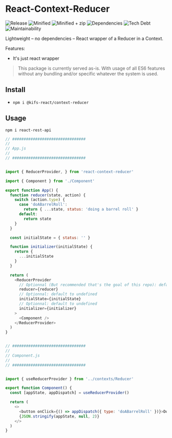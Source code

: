 # React-Context-Reducer

![Release](https://badgen.net/github/release/kifs-react/context-reducer)
![Minified](https://badgen.net/bundlephobia/min/@kifs-react/react-context-reducer)
![Minified + zip](https://badgen.net/bundlephobia/minzip/@kifs-react/context-reducer)
![Dependencies](https://badgen.net/github/dependents-pkg/kifs-react/context-reducer)
![Tech Debt](https://badgen.net/codeclimate/tech-debt/kifs-react/context-reducer)
![Maintainability](https://badgen.net/codeclimate/maintainability/kifs-react/context-reducer)

Lightweight – no dependencies – React wrapper of a Reducer in a Context.

Features:

- It's just react wrapper

> This package is currently served as-is. With usage of all ES6 features without any bundling and/or specific whatever the system is used.

## Install

- `npm i @kifs-react/context-reducer`

## Usage

`npm i react-rest-api`

```js
// ################################
//
// App.js
//
// ################################


import { ReducerProvider, } from 'react-context-reducer'

import { Component } from './Component'

export function App() {
  function reducer(state, action) {
    switch (action.type) {
      case 'doABarrelRoll':
        return { ...state, status: 'doing a barrel roll' }
      default:
        return state
    }
  }

  const initialState = { status: '' }

  function initializer(initialState) {
    return {
      ...initialState
    }
  }

  return (
    <ReducerProvider
      // Optionnal (But recommended that's the goal of this repo): default to dummy reducer `function (state) { return state }`
      reducer={reducer}
      // Optionnal: default to undefined
      initialState={initialState}
      // Optionnal: default to undefined
      initializer={initializer} 
    >
      <Component />
    </ReducerProvider>
  )
}


// ################################
//
// Component.js
//
// ################################


import { useReducerProvider } from '../contexts/Reducer'

export function Component() {
  const [appState, appDispatch] = useReducerProvider()

  return (
    <>
      <button onClick={() => appDispatch({ type: 'doABarrelRoll' })}>Do a Barrel Roll</button>
      {JSON.stringify(appState, null, 2)}
    </>
  )
}

```
